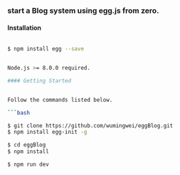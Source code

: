 
### start a Blog system using  egg.js  from zero.


#### Installation


```bash

$ npm install egg --save


Node.js >= 8.0.0 required.

#### Getting Started


Follow the commands listed below.

```bash

$ git clone https://github.com/wumingwei/eggBlog.git
$ npm install egg-init -g

$ cd eggBlog
$ npm install

$ npm run dev

```
